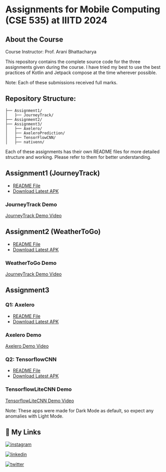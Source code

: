 # Assignments for Mobile Computing (CSE 535) at IIITD 2024
## About the Course
Course Instructor: Prof. Arani Bhattacharya

This repository contains the complete source code for the three assignments given during the course. I have tried my best to use the best practices of Kotlin and Jetpack compose at the time wherever possible.

Note: Each of these submissions received full marks.


## Repository Structure:    
    ├── Assignment1/
    │   ├── JourneyTrack/
    ├── Assignment2/
    ├── Assignment3/
    │   ├── Axelero/
    │   ├── AxeleroPrediction/
    │   ├── TensorFlowCNN/
    │   ├── nativenn/

Each of these assignments has their own README files for more detailed structure and working. Please refer to them for better understanding.

## Assignment1 (JourneyTrack) 
- [README File](https://github.com/vens8/MC-Assignments/tree/main/Assignment1/JourneyTrack)
- [Download Latest APK](https://github.com/vens8/MC-Assignments/releases/download/JourneyTrack/JourneyTrack-1.0.1.apk)
### JourneyTrack Demo
[JourneyTrack Demo Video](https://github.com/vens8/MC-Assignments/assets/55199947/30329fc4-e985-4979-95ae-977966660e83)

## Assignment2 (WeatherToGo)
- [README File](https://github.com/vens8/MC-Assignments/tree/main/Assignment2#readme)
- [Download Latest APK](https://github.com/vens8/MC-Assignments/releases/download/WeatherToGo/WeatherToGo-1.0.2.apk)
### WeatherToGo Demo
[JourneyTrack Demo Video](https://github.com/vens8/MC-Assignments/assets/55199947/2e5ee54f-9241-4132-9e6c-08e0c96f49a0)

## Assignment3
### **Q1: Axelero**
- [README File](https://github.com/vens8/MC-Assignments/tree/main/Assignment3/Axelero#readme)
- [Download Latest APK](https://github.com/vens8/MC-Assignments/releases/download/Axelero/Axelero-1.0.0.apk)
### Axelero Demo
[Axelero Demo Video](https://github.com/vens8/MC-Assignments/assets/55199947/c8d4cedb-1f66-4a2f-8c0f-114cd4bdf4b0)


### **Q2: TensorflowCNN**
- [README File](https://github.com/vens8/MC-Assignments/tree/main/Assignment3/TensorFlowCNN#readme)
- [Download Latest APK](https://github.com/vens8/MC-Assignments/releases/download/TensorFlowCNN/TensorFlowCNN-1.0.0.apk)
### TensorflowLiteCNN Demo
[TensorflowLiteCNN Demo Video](https://github.com/vens8/MC-Assignments/assets/55199947/5d751e67-19fb-43e6-9675-b478155cf802)

Note: These apps were made for Dark Mode as default, so expect any anomalies with Light Mode.

## 🔗 My Links
[![instagram](https://img.shields.io/badge/Instagram-E4405F?style=for-the-badge&logo=instagram&logoColor=white)](https://www.instagram.com/vens8/)

[![linkedin](https://img.shields.io/badge/linkedin-0A66C2?style=for-the-badge&logo=linkedin&logoColor=white)](https://www.linkedin.com/in/vens8/)

[![twitter](https://img.shields.io/badge/twitter-1DA1F2?style=for-the-badge&logo=twitter&logoColor=white)](https://twitter.com/vens_8)

